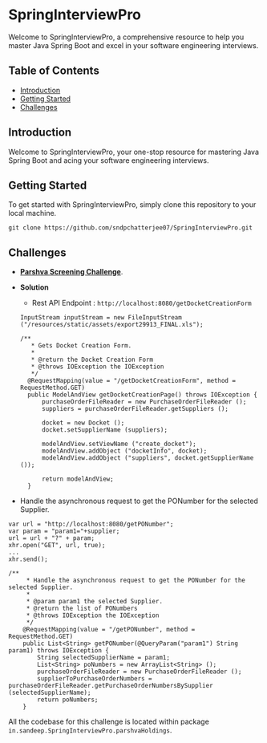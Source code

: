 # SpringInterviewPro

Welcome to SpringInterviewPro, a comprehensive resource to help you master Java Spring Boot and excel in your software engineering interviews.

## Table of Contents
- [Introduction](#introduction)
- [Getting Started](#getting-started)
- [Challenges](#challenges)

## Introduction

Welcome to SpringInterviewPro, your one-stop resource for mastering Java Spring Boot and acing your software engineering interviews.

## Getting Started

To get started with SpringInterviewPro, simply clone this repository to your local machine.

```
git clone https://github.com/sndpchatterjee07/SpringInterviewPro.git
```

## Challenges

- **[Parshva Screening Challenge](https://docs.google.com/document/d/1QwSIQ6TqZdZv9iet4Ppw5T8Yj2fbNHjld487c3pNNLk/edit)**.

- **Solution**

  - Rest API Endpoint : `http://localhost:8080/getDocketCreationForm`
    
  ```
  InputStream inputStream = new FileInputStream ("/resources/static/assets/export29913_FINAL.xls");
  
  /**
     * Gets Docket Creation Form.
     *
     * @return the Docket Creation Form
     * @throws IOException the IOException
     */
    @RequestMapping(value = "/getDocketCreationForm", method = RequestMethod.GET)
    public ModelAndView getDocketCreationPage() throws IOException {
        purchaseOrderFileReader = new PurchaseOrderFileReader ();
        suppliers = purchaseOrderFileReader.getSuppliers ();

        docket = new Docket ();
        docket.setSupplierName (suppliers);

        modelAndView.setViewName ("create_docket");
        modelAndView.addObject ("docketInfo", docket);
        modelAndView.addObject ("suppliers", docket.getSupplierName ());

        return modelAndView;
    }
  ``` 

 - Handle the asynchronous request to get the PONumber for the selected Supplier. 

```
var url = "http://localhost:8080/getPONumber";
var param = "param1="+supplier;
url = url + "?" + param;
xhr.open("GET", url, true);
...
xhr.send();

/**
     * Handle the asynchronous request to get the PONumber for the selected Supplier.
     *
     * @param param1 the selected Supplier.
     * @return the list of PONumbers
     * @throws IOException the IOException
     */
    @RequestMapping(value = "/getPONumber", method = RequestMethod.GET)
    public List<String> getPONumber(@QueryParam("param1") String param1) throws IOException {
        String selectedSupplierName = param1;
        List<String> poNumbers = new ArrayList<String> ();
        purchaseOrderFileReader = new PurchaseOrderFileReader ();
        supplierToPurchaseOrderNumbers = purchaseOrderFileReader.getPurchaseOrderNumbersBySupplier (selectedSupplierName);
        return poNumbers;
    }
```

All the codebase for this challenge is located within package `in.sandeep.SpringInterviewPro.parshvaHoldings`.

